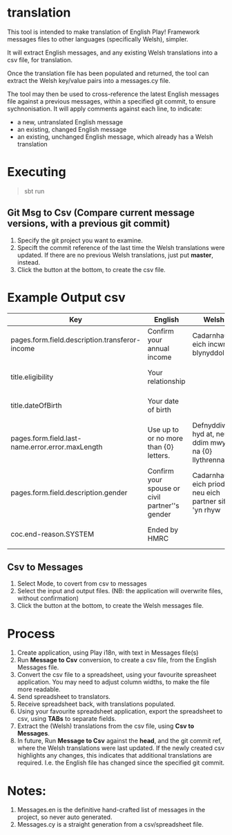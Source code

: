 # translation


This tool is intended to make translation of English Play! Framework messages files to other languages (specifically Welsh), simpler.

It will extract English messages, and any existing Welsh translations into a csv file, for translation.

Once the translation file has been populated and returned, the tool can extract the Welsh key/value pairs into a messages.cy file.

The tool may then be used to cross-reference the latest English messages file against a previous messages, within a specified git commit, to ensure sychnonisation. It will apply comments against each line, to indicate:
 - a new, untranslated English message
 - an existing, changed English message
 - an existing, unchanged English message, which already has a Welsh translation

# Executing

> sbt run



## Git Msg to Csv (Compare current message versions, with a previous git commit)
1. Specify the git project you want to examine.
2. Specift the commit reference of the last time the Welsh translations were updated. If there are no previous Welsh translations, just put __master__, instead.
3. Click the button at the bottom, to create the csv file.

# Example Output csv

| Key | English | Welsh | Comments |
| ----------|----------|----------|----------|
| pages.form.field.description.transferor-income	| Confirm your annual income	| Cadarnhau eich incwm blynyddol	| English message unchanged |
| title.eligibility |	Your relationship	| |	No Welsh translation found |
| title.dateOfBirth	| Your date of birth	| |	No Welsh translation found |
| pages.form.field.last-name.error.error.maxLength	| Use up to or no more than {0} letters. |	Defnyddiwch hyd at, neu ddim mwy na {0} llythrennau.	| English message unchanged |
| pages.form.field.description.gender |	Confirm your spouse or civil partner''s gender	| Cadarnhau eich priod neu eich partner sifil 'yn rhyw	| English message unchanged |
| coc.end-reason.SYSTEM	| Ended by HMRC	|	| No Welsh translation found |


## Csv to Messages
1. Select Mode, to covert from csv to messages
2. Select the input and output files. (NB: the application will overwrite files, without confirmation)
3. Click the button at the bottom, to create the Welsh messages file.



# Process
 1. Create application, using Play i18n, with text in Messages file(s)
 2. Run **Message to Csv** conversion, to create a csv file, from the English Messages file.
 3. Convert the csv file to a spreadsheet, using your favourite spreasheet application. You may need to adjust column widths, to make the file more readable.
 4. Send spreadsheet to translators.
 5. Receive spreadsheet back, with translations populated.
 6. Using your favourite spreadsheet application, export the spreadsheet to csv, using __TABs__ to separate fields.
 7. Extract the (Welsh) translations from the csv file, using **Csv to Messages**.
 8. In future, Run **Message to Csv** against the __head__, and the git commit ref, where the Welsh translations were last updated. If the newly created csv highlights any changes, this indicates that additional translations are required. I.e. the English file has changed since the specified git commit.
 
 
# Notes:
 1. Messages.en is the definitive hand-crafted list of messages in the project, so never auto generated.
 4. Messages.cy is a straight generation from a csv/spreadsheet file.
